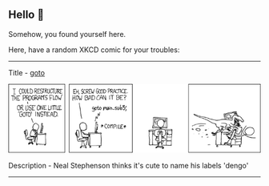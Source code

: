 ## Hello 👀

Somehow, you found yourself here.

Here, have a random XKCD comic for your troubles:

-----------------------------------

Title - [goto](https://xkcd.com/292)

![goto](./random_comic.png)

Description - Neal Stephenson thinks it's cute to name his labels 'dengo'

-----------------------------------